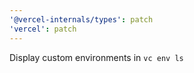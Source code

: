 ```yaml
---
'@vercel-internals/types': patch
'vercel': patch
---
```


Display custom environments in `vc env ls`
